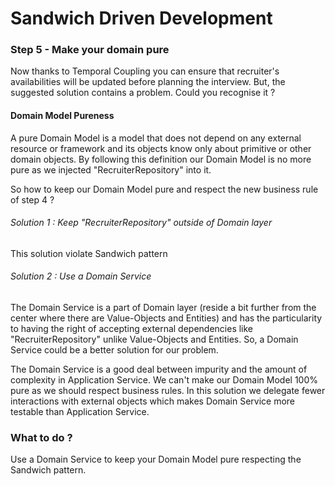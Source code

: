 # **Sandwich Driven Development**

### Step 5 - Make your domain pure

Now thanks to Temporal Coupling you can ensure that recruiter's availabilities will be updated before planning the interview.
But, the suggested solution contains a problem. Could you recognise it ?

#### Domain Model Pureness

A pure Domain Model is a model that does not depend on any external resource or framework and its objects know only about primitive or other domain objects.
By following this definition our Domain Model is no more pure as we injected "RecruiterRepository" into it.

So how to keep our Domain Model pure and respect the new business rule of step 4 ?

###### Solution 1 : Keep "RecruiterRepository" outside of Domain layer

This solution violate Sandwich pattern

###### Solution 2 : Use a Domain Service 

The Domain Service is a part of Domain layer (reside a bit further from the center where there are Value-Objects and Entities) and has the particularity to having the right of accepting external dependencies like "RecruiterRepository" unlike Value-Objects and Entities.
So, a Domain Service could be a better solution for our problem.

The Domain Service is a good deal between impurity and the amount of complexity in Application Service. We can't make our Domain Model 100% pure as we should respect business rules.
In this solution we delegate fewer interactions with external objects which makes Domain Service more testable than Application Service.

### What to do ?

Use a Domain Service to keep your Domain Model pure respecting the Sandwich pattern.